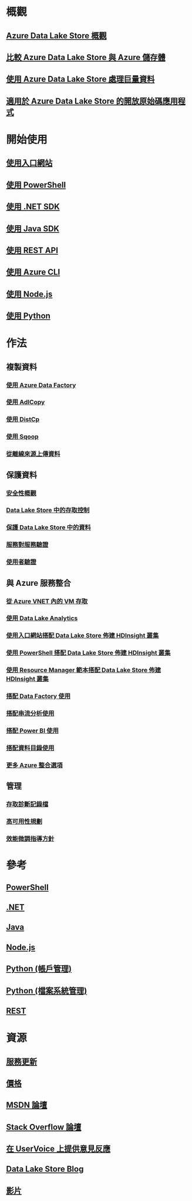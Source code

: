 # 概觀
## [Azure Data Lake Store 概觀](data-lake-store-overview.md)
## [比較 Azure Data Lake Store 與 Azure 儲存體](data-lake-store-comparison-with-blob-storage.md)
## [使用 Azure Data Lake Store 處理巨量資料](data-lake-store-data-scenarios.md)
## [適用於 Azure Data Lake Store 的開放原始碼應用程式](data-lake-store-compatible-oss-other-applications.md)

# 開始使用
## [使用入口網站](data-lake-store-get-started-portal.md)
## [使用 PowerShell](data-lake-store-get-started-powershell.md)
## [使用 .NET SDK](data-lake-store-get-started-net-sdk.md)
## [使用 Java SDK](data-lake-store-get-started-java-sdk.md)
## [使用 REST API](data-lake-store-get-started-rest-api.md)
## [使用 Azure CLI](data-lake-store-get-started-cli.md)
## [使用 Node.js](data-lake-store-manage-use-nodejs.md)
## [使用 Python](data-lake-store-get-started-python.md)

# 作法
## 複製資料
### [使用 Azure Data Factory](../data-factory/data-factory-azure-datalake-connector.md)
### [使用 AdlCopy](data-lake-store-copy-data-azure-storage-blob.md)
### [使用 DistCp](data-lake-store-copy-data-wasb-distcp.md)
### [使用 Sqoop](data-lake-store-data-transfer-sql-sqoop.md)
### [從離線來源上傳資料](data-lake-store-offline-bulk-data-upload.md)

## 保護資料
### [安全性概觀](data-lake-store-security-overview.md)
### [Data Lake Store 中的存取控制](data-lake-store-access-control.md)
### [保護 Data Lake Store 中的資料](data-lake-store-secure-data.md)
### [服務對服務驗證](data-lake-store-authenticate-using-active-directory.md)
### [使用者驗證](data-lake-store-end-user-authenticate-using-active-directory.md)

## 與 Azure 服務整合
### [從 Azure VNET 內的 VM 存取](data-lake-store-connectivity-from-vnets.md)
### [使用 Data Lake Analytics](../data-lake-analytics/data-lake-analytics-get-started-portal.md)
### [使用入口網站搭配 Data Lake Store 佈建 HDInsight 叢集](data-lake-store-hdinsight-hadoop-use-portal.md)
### [使用 PowerShell 搭配 Data Lake Store 佈建 HDInsight 叢集](data-lake-store-hdinsight-hadoop-use-powershell.md)
### [使用 Resource Manager 範本搭配 Data Lake Store 佈建 HDInsight 叢集](data-lake-store-hdinsight-hadoop-use-resource-manager-template.md)
### [搭配 Data Factory 使用](../data-factory/data-factory-azure-datalake-connector.md)
### [搭配串流分析使用](data-lake-store-stream-analytics.md)
### [搭配 Power BI 使用](data-lake-store-power-bi.md)
### [搭配資料目錄使用](data-lake-store-with-data-catalog.md)
### [更多 Azure 整合選項](data-lake-store-integrate-with-other-services.md)

## 管理
### [存取診斷記錄檔](data-lake-store-diagnostic-logs.md)
### [高可用性規劃](data-lake-store-troubleshooting-guidance.md)
### [效能微調指導方針](data-lake-store-performance-tuning-guidance.md)

# 參考
## [PowerShell](/powershell/resourcemanager/azurerm.datalakestore/v3.1.0/azurerm.datalakestore)
## [.NET](https://docs.microsoft.com/en-us/dotnet/api/microsoft.azure.management.datalake.store)
## [Java](/java/api/com.microsoft.azure.datalake.store)
## [Node.js](https://www.npmjs.com/package/azure-arm-datalake-store)
## [Python (帳戶管理)](http://azure-sdk-for-python.readthedocs.io/en/latest/sample_azure-mgmt-datalake-store.html)
## [Python (檔案系統管理)](http://azure-datalake-store.readthedocs.io/en/latest)
## [REST](/rest/api/datalakestore)

# 資源
## [服務更新](https://azure.microsoft.com/updates/?product=data-lake-store)
## [價格](https://azure.microsoft.com/pricing/details/data-lake-store/)
## [MSDN 論壇](https://social.msdn.microsoft.com/Forums/en-US/home?forum=AzureDataLake)
## [Stack Overflow 論壇](http://stackoverflow.com/questions/tagged/azure-data-lake)
## [在 UserVoice 上提供意見反應](https://feedback.azure.com/forums/327234-data-lake)
## [Data Lake Store Blog](https://blogs.msdn.microsoft.com/azuredatalake/)
## [影片](https://azure.microsoft.com/documentation/videos/index/?services=data-lake-store)


<!--HONumber=Jan17_HO1-->



